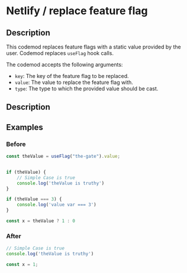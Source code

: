 # Netlify / replace feature flag

## Description

This codemod replaces feature flags with a static value provided by the user.
Codemod replaces `useFlag` hook calls.

The codemod accepts the following arguments:

- `key`: The key of the feature flag to be replaced.
- `value`: The value to replace the feature flag with.
- `type`: The type to which the provided value should be cast.

## Description

## Examples

### Before

```ts
const theValue = useFlag("the-gate").value;


if (theValue) {
    // Simple Case is true
    console.log('theValue is truthy')
}

if (theValue === 3) {
    console.log('value var === 3')
}

const x = theValue ? 1 : 0
```

### After

```ts
// Simple Case is true
console.log('theValue is truthy')

const x = 1;
```

